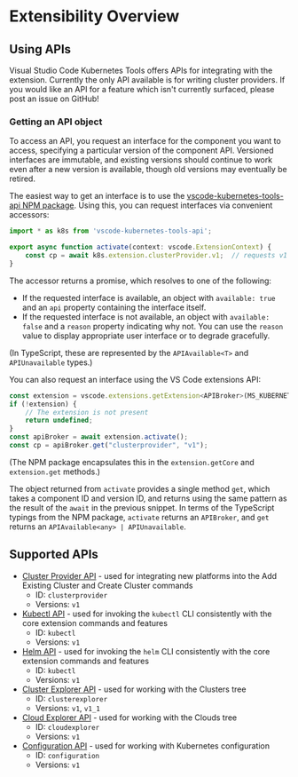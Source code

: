 # Extensibility Overview

## Using APIs

Visual Studio Code Kubernetes Tools offers APIs for integrating with the extension.
Currently the only API available is for writing cluster providers.  If you would like an
API for a feature which isn't currently surfaced, please post an issue on GitHub!

### Getting an API object

To access an API, you request an interface for the component you want to access, specifying
a particular version of the component API. Versioned interfaces are immutable, and existing
versions should continue to work even after a new version is available, though old versions
may eventually be retired.

The easiest way to get an interface is to use the [vscode-kubernetes-tools-api NPM
package](https://www.npmjs.com/package/vscode-kubernetes-tools-api).
Using this, you can request interfaces via convenient accessors:

```javascript
import * as k8s from 'vscode-kubernetes-tools-api';

export async function activate(context: vscode.ExtensionContext) {
    const cp = await k8s.extension.clusterProvider.v1;  // requests v1 of the cluster provider API
}
```

The accessor returns a promise, which resolves to one of the following:

* If the requested interface is available, an object with `available: true` and an `api`
  property containing the interface itself.
* If the requested interface is not available, an object with `available: false` and a `reason`
  property indicating why not. You can use the `reason` value to display appropriate user
  interface or to degrade gracefully.

(In TypeScript, these are represented by the `APIAvailable<T>` and `APIUnavailable` types.)

You can also request an interface using the VS Code extensions API:

```javascript
const extension = vscode.extensions.getExtension<APIBroker>(MS_KUBERNETES_EXTENSION_ID);
if (!extension) {
    // The extension is not present
    return undefined;
}
const apiBroker = await extension.activate();
const cp = apiBroker.get("clusterprovider", "v1");
```

(The NPM package encapsulates this in the `extension.getCore` and `extension.get` methods.)

The object returned from `activate` provides a single method `get`, which takes a component ID
and version ID, and returns using the same pattern as the result of the `await` in the previous
snippet. In terms of the TypeScript typings from the NPM package, `activate` returns an
`APIBroker`, and `get` returns an `APIAvailable<any> | APIUnavailable`.

## Supported APIs

* [Cluster Provider API](clusterprovider.md) - used for integrating new platforms into the
  Add Existing Cluster and Create Cluster commands
  * ID: `clusterprovider`
  * Versions: `v1`
* [Kubectl API](kubectl.md) - used for invoking the `kubectl` CLI consistently with the core
  extension commands and features
  * ID: `kubectl`
  * Versions: `v1`
* [Helm API](helm.md) - used for invoking the `helm` CLI consistently with the core
  extension commands and features
  * ID: `kubectl`
  * Versions: `v1`
* [Cluster Explorer API](clusterexplorer.md) - used for working with the Clusters tree
  * ID: `clusterexplorer`
  * Versions: `v1`, `v1_1`
* [Cloud Explorer API](cloudexplorer.md) - used for working with the Clouds tree
  * ID: `cloudexplorer`
  * Versions: `v1`
* [Configuration API](configuration.md) - used for working with Kubernetes configuration
  * ID: `configuration`
  * Versions: `v1`
